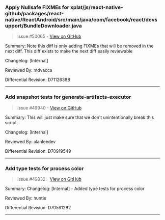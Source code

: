### Apply Nullsafe FIXMEs for xplat/js/react-native-github/packages/react-native/ReactAndroid/src/main/java/com/facebook/react/devsupport/BundleDownloader.java

> Issue #50065 - [View on GitHub](https://github.com/facebook/react-native/pull/50065)

Summary:
Note this diff is only adding FIXMEs that will be removed in the next diff. This diff exists to make the next diff easily reviewable

Changelog: [Internal]

Reviewed By: mdvacca

Differential Revision: D71126388




---

### Add snapshot tests for generate-artifacts-executor

> Issue #49940 - [View on GitHub](https://github.com/facebook/react-native/pull/49940)

Summary:
This will just make sure that we don't unintentionally break this script.

Changelog: [Internal]

Reviewed By: alanleedev

Differential Revision: D70919549




---

### Add type tests for process color

> Issue #49832 - [View on GitHub](https://github.com/facebook/react-native/pull/49832)

Summary:
Changelog:
[Internal] - Added type tests for process color

Reviewed By: huntie

Differential Revision: D70561282




---

